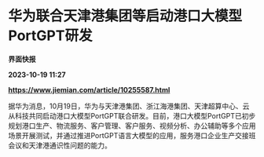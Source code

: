 # 华为联合天津港集团等启动港口大模型PortGPT研发
**界面快报**

**2023-10-19 11:27**

**https://www.jiemian.com/article/10255587.html**

据华为消息，10月19日，华为与天津港集团、浙江海港集团、天津超算中心、云从科技共同启动港口大模型PortGPT联合研发。目前，港口大模型PortGPT已初步规划港口生产、物流服务、客户管理、客户服务、视频分析、办公辅助等多个应用场景开展测试，并通过推进PortGPT语言大模型的应用，服务港口企业生产交接班会议和天津港通识性问题的能力。
